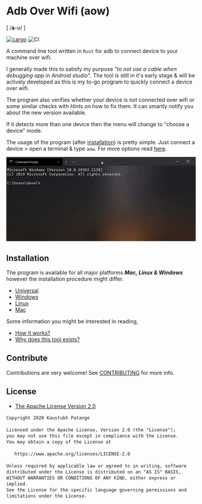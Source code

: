 # Adb Over Wifi (aow)

[ /**a**-_o_/ ]

<a href="https://crates.io/crates/aow"><img src="https://img.shields.io/crates/v/aow.svg" alt="cargo"></a>
![CI](https://github.com/KaustubhPatange/aow/workflows/CI/badge.svg)

A command line tool written in `Rust` for adb to connect device to your machine over wifi.

I generally made this to satisfy my purpose _"to not use a cable when debugging app in Android studio"_. The tool is still in it's early stage & will be actively developed as this is my to-go program to quickly connect a device over wifi.

The program also verifies whether your device is not connected over wifi or some similar checks with _Hints_ on how to fix them. It can smartly notify you about the new version available.

If it detects more than one device then the menu will change to "choose a device" mode.

The usage of the program (after [installation](#Installation)) is pretty simple. Just connect a device > open a terminal & type `aow`. For more options read [here](https://github.com/KaustubhPatange/aow/wiki/Command-line-options).

![](art/demo.gif)

## Installation

The program is available for all major platforms _**Mac, Linux & Windows**_ however the installation procedure might differ.

- [Universal](https://github.com/KaustubhPatange/aow/wiki/Installation#universal)
- [Windows](https://github.com/KaustubhPatange/aow/wiki/Installation/#os)
- [Linux](https://github.com/KaustubhPatange/aow/wiki/Installation/#linux)
- [Mac](https://github.com/KaustubhPatange/aow/wiki/Installation/#mac)

Some information you might be interested in reading,

- [How it works?](https://github.com/KaustubhPatange/aow/wiki/FAQs#how-it-works)
- [Why does this tool exists?](https://github.com/KaustubhPatange/aow/wiki/FAQs#why-it-exists)

## Contribute

Contributions are very welcome! See [CONTRIBUTING](CONTRIBUTING.md) for more info.

## License

- [The Apache License Version 2.0](https://www.apache.org/licenses/LICENSE-2.0.txt)

```
Copyright 2020 Kaustubh Patange

Licensed under the Apache License, Version 2.0 (the "License");
you may not use this file except in compliance with the License.
You may obtain a copy of the License at

   https://www.apache.org/licenses/LICENSE-2.0

Unless required by applicable law or agreed to in writing, software
distributed under the License is distributed on an "AS IS" BASIS,
WITHOUT WARRANTIES OR CONDITIONS OF ANY KIND, either express or implied.
See the License for the specific language governing permissions and
limitations under the License.
```
